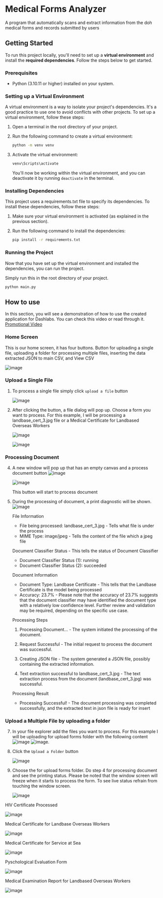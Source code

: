 # Medical Forms Analyzer
 A program that automatically scans and extract information from the doh medical forms and records submitted by users

## Getting Started
To run this project locally, you'll need to set up a **virtual environment** and install the **required dependencies**. Follow the steps below to get started.

### Prerequisites

- Python (3.10.11 or higher) installed on your system.

 
### Setting up a Virtual Environment

A virtual environment is a way to isolate your project's dependencies. It's a good practice to use one to avoid conflicts with other projects. To set up a virtual environment, follow these steps:

1. Open a terminal in the root directory of your project.

2. Run the following command to create a virtual environment:

   ```bash
   python -m venv venv
   ```
3. Activate the virtual environment:

   ```bash
   venv\Scripts\activate
   ```
   You'll now be working within the virtual environment, and you can deactivate it by running `deactivate` in the terminal.

### Installing Dependencies
This project uses a requirements.txt file to specify its dependencies. To install these dependencies, follow these steps:
1. Make sure your virtual environment is activated (as explained in the previous section).

2. Run the following command to install the dependencies:
   ```bash
   pip install -r requirements.txt
   ```
### Running the Project
Now that you have set up the virtual environment and installed the dependencies, you can run the project.

Simply run this in the root directory of your project.
```bash
python main.py
```
## How to use 
In this section, you will see a demonstration of how to use the created application for Dashlabs. You can check this video or read through it. 
[Promotional Video](https://drive.google.com/file/d/1VBecVfg7D0_4d54JzKVc0DUHnH0Ug2tc/view?fbclid=IwAR3ZfMSBZ1hW_8s1w0SsnonisSK9tLXL2aNKdq3AJspugkFBwAvmKdU0boM)


### Home Screen
This is our home screen, it has four buttons. Button for uploading a single file, uploading a folder for processing multiple files, inserting the data extracted JSON to main CSV, and View CSV 

![image](https://github.com/jlozion026/dashlab_challenge/assets/82523427/7e05350f-0dfc-4973-9bd9-cbc0315a7b37)

### Upload a Single File
1. To process a single file simply click `upload a file` button

   ![image](https://github.com/jlozion026/dashlab_challenge/assets/82523427/cbc45e97-f4b1-46ab-8614-de91e9929a3b)

3. After clicking the button, a file dialog will pop up. Choose a form you want to process. For this example, I will be processing a landbase_cert_3.jpg file or a Medical Certificate for Landbased Overseas Workers

   ![image](https://github.com/jlozion026/dashlab_challenge/assets/82523427/fa661f2d-1901-4e2f-8093-fb5a282cddae)

   ![image](https://github.com/jlozion026/dashlab_challenge/assets/82523427/52adc895-e323-44af-ac74-dcf259415d2c)

### Processing Document
4. A new window will pop up that has an empty canvas and a process document button
   ![image](https://github.com/jlozion026/dashlab_challenge/assets/82523427/1258b17b-e1c9-4c5c-82fa-a619303df320)

   ![image](https://github.com/jlozion026/dashlab_challenge/assets/82523427/58967fc8-8491-42ac-8496-cef8cdd97410)

   This button will start to process document

6. During the processing of document, a print diagnostic will be shown.
   ![image](https://github.com/jlozion026/dashlab_challenge/assets/82523427/2ff4c622-e91a-4ce4-93b6-81f2b6190192)
  
   File Information
   - File being processed: landbase_cert_3.jpg - Tells what file is under the process
   - MIME Type: image/jpeg - Tells the content of the file which a jpeg file
  
   Document Classifier Status - This tells the status of Document Classifier 
   - Document Classifier Status (1): running 
   - Document Classifier Status (2): succeeded

   Document Information 
   - Document Type: Landbase Certificate - This tells that the Landbase Certificate is the model being processed
   - Accuracy: 23.7% - Please note that the accuracy of 23.7% suggests that the document classifier may have identified the document type with a relatively low confidence level. Further review and validation may be required, depending on the specific use case.

    Processing Steps
    1. Processing Document... - The system initiated the processing of the document.

    2. Request Successful - The initial request to process the document was successful.

    3. Creating JSON file - The system generated a JSON file, possibly containing the extracted information.

    4. Text extraction successful to landbase_cert_3.jpg - The text extraction process from the document (landbase_cert_3.jpg) was successful.

    Processing Result
    - Processing Successful! - The document processing was completed successfully, and the extracted text in json file is ready for insert

### Upload a Multiple File by uploading a folder
7. In your file explorer add the files you want to process. For this example I will be uploading for upload forms folder with the following content
   ![image](https://github.com/jlozion026/dashlab_challenge/assets/82523427/a540bdd1-8e16-4776-a820-3e16066e3b3c) ![image](https://github.com/jlozion026/dashlab_challenge/assets/82523427/a3e7dd4c-7487-4888-bf4f-08bb3ced7987).

8. Click the `Upload a Folder` button

   ![image](https://github.com/jlozion026/dashlab_challenge/assets/82523427/a2219acd-f76a-4093-bbba-3918b9200b1e)


9. Choose the for upload forms folder. Do step 4 for processing document and see the printing status. Please be noted that the window screen will freeze when it starts to process the form. To see live status refrain from touching the window screen. 

   ![image](https://github.com/jlozion026/dashlab_challenge/assets/82523427/8db51f01-fcd4-4dc7-b1a7-abada764cfcb)

  HIV Certificate Processed 
  
  ![image](https://github.com/jlozion026/dashlab_challenge/assets/82523427/71053f14-63de-4d6c-9dfb-97849749855e)

  Medical Certificate for Landbase Overseas Workers
  
  ![image](https://github.com/jlozion026/dashlab_challenge/assets/82523427/b0aa1df9-a85c-4e3d-bfe8-e2d4535aecd1)


  Medical Certificate for Service at Sea
  
  ![image](https://github.com/jlozion026/dashlab_challenge/assets/82523427/aa385b0e-92f8-4a00-903e-b46e3caa3b70)

  Pyschological Evaluation Form
  
  ![image](https://github.com/jlozion026/dashlab_challenge/assets/82523427/f15a4ea7-ea5f-4061-97d6-05af746ee302)

  Medical Examination Report for Landbased Overseas Workers
  
  ![image](https://github.com/jlozion026/dashlab_challenge/assets/82523427/c37789ed-d3e7-480e-8201-a68df7de2a15)




